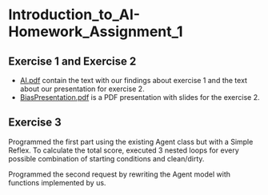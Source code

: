 # Introduction_to_AI-Homework_Assignment_1

## Exercise 1 and Exercise 2

- [AI.pdf](AI.pdf) contain the text with our findings about exercise 1 and the text about our presentation for exercise 2.
- [BiasPresentation.pdf](BiasPresentation.pdf) is a PDF presentation with slides for the exercise 2.

## Exercise 3

Programmed the first part using the existing Agent class but with a Simple Reflex. To calculate the total score, executed 3 nested loops for every possible combination of starting conditions and clean/dirty.

Programmed the second request by rewriting the Agent model with functions implemented by us.

